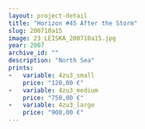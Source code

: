 ```yaml
---
layout: project-detail
title: "Horizon #45 After the Storm"
slug: 200710a15
image: 23_LEISKA_200710a15.jpg
year: 2007
archive_id: ""
description: "North Sea"
prints: 
-   variable: 4zu3_small
    price: "120,00 €"
-   variable: 4zu3_medium
    price: "750,00 €"
-   variable: 4zu3_large
    price: "900,00 €"
---
```

